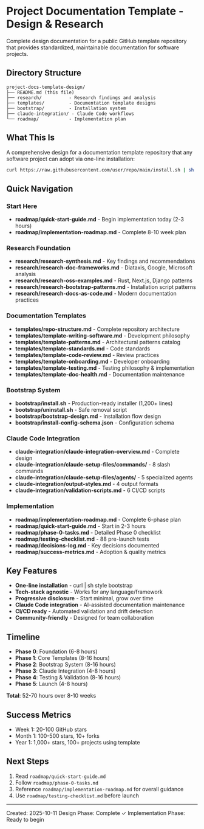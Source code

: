 # Project Documentation Template - Design & Research

Complete design documentation for a public GitHub template repository that provides standardized, maintainable documentation for software projects.

## Directory Structure

```
project-docs-template-design/
├── README.md (this file)
├── research/          - Research findings and analysis
├── templates/         - Documentation template designs
├── bootstrap/         - Installation system
├── claude-integration/ - Claude Code workflows
└── roadmap/           - Implementation plan
```

## What This Is

A comprehensive design for a documentation template repository that any software project can adopt via one-line installation:

```bash
curl https://raw.githubusercontent.com/user/repo/main/install.sh | sh
```

## Quick Navigation

### Start Here
- **roadmap/quick-start-guide.md** - Begin implementation today (2-3 hours)
- **roadmap/implementation-roadmap.md** - Complete 8-10 week plan

### Research Foundation
- **research/research-synthesis.md** - Key findings and recommendations
- **research/research-doc-frameworks.md** - Diataxis, Google, Microsoft analysis
- **research/research-oss-examples.md** - Rust, Next.js, Django patterns
- **research/research-bootstrap-patterns.md** - Installation script patterns
- **research/research-docs-as-code.md** - Modern documentation practices

### Documentation Templates
- **templates/repo-structure.md** - Complete repository architecture
- **templates/template-writing-software.md** - Development philosophy
- **templates/template-patterns.md** - Architectural patterns catalog
- **templates/template-standards.md** - Code standards
- **templates/template-code-review.md** - Review practices
- **templates/template-onboarding.md** - Developer onboarding
- **templates/template-testing.md** - Testing philosophy & implementation
- **templates/template-doc-health.md** - Documentation maintenance

### Bootstrap System
- **bootstrap/install.sh** - Production-ready installer (1,200+ lines)
- **bootstrap/uninstall.sh** - Safe removal script
- **bootstrap/bootstrap-design.md** - Installation flow design
- **bootstrap/install-config-schema.json** - Configuration schema

### Claude Code Integration
- **claude-integration/claude-integration-overview.md** - Complete design
- **claude-integration/claude-setup-files/commands/** - 8 slash commands
- **claude-integration/claude-setup-files/agents/** - 5 specialized agents
- **claude-integration/output-styles.md** - 4 output formats
- **claude-integration/validation-scripts.md** - 6 CI/CD scripts

### Implementation
- **roadmap/implementation-roadmap.md** - Complete 6-phase plan
- **roadmap/quick-start-guide.md** - Start in 2-3 hours
- **roadmap/phase-0-tasks.md** - Detailed Phase 0 checklist
- **roadmap/testing-checklist.md** - 88 pre-launch tests
- **roadmap/decisions-log.md** - Key decisions documented
- **roadmap/success-metrics.md** - Adoption & quality metrics

## Key Features

- **One-line installation** - curl | sh style bootstrap
- **Tech-stack agnostic** - Works for any language/framework
- **Progressive disclosure** - Start minimal, grow over time
- **Claude Code integration** - AI-assisted documentation maintenance
- **CI/CD ready** - Automated validation and drift detection
- **Community-friendly** - Designed for team collaboration

## Timeline

- **Phase 0**: Foundation (6-8 hours)
- **Phase 1**: Core Templates (8-16 hours)
- **Phase 2**: Bootstrap System (8-16 hours)
- **Phase 3**: Claude Integration (4-8 hours)
- **Phase 4**: Testing & Validation (8-16 hours)
- **Phase 5**: Launch (4-8 hours)

**Total**: 52-70 hours over 8-10 weeks

## Success Metrics

- Week 1: 20-100 GitHub stars
- Month 1: 100-500 stars, 10+ forks
- Year 1: 1,000+ stars, 100+ projects using template

## Next Steps

1. Read `roadmap/quick-start-guide.md`
2. Follow `roadmap/phase-0-tasks.md` 
3. Reference `roadmap/implementation-roadmap.md` for overall guidance
4. Use `roadmap/testing-checklist.md` before launch

---

Created: 2025-10-11
Design Phase: Complete ✓
Implementation Phase: Ready to begin
